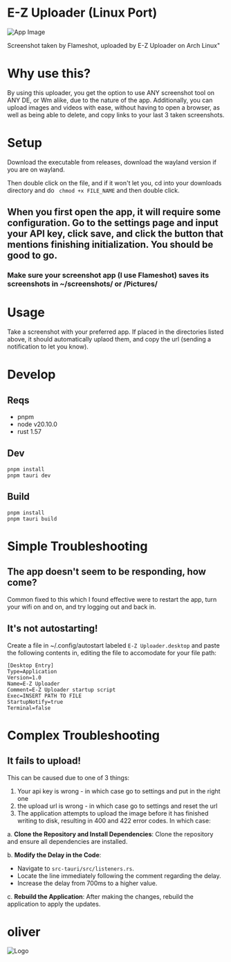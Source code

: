# E-Z Uploader (Linux Port)

<img src="https://i.e-z.host/pics/bigrzavu.png" alt="App Image" />
<p>Screenshot taken by Flameshot, uploaded by E-Z Uploader on Arch Linux"</p>

# Why use this?
By using this uploader, you get the option to use ANY screenshot tool on ANY DE, or Wm alike, due to the nature of the app. Additionally, you can upload images and videos with ease, without having to open a browser, as well as being able to delete, and copy links to your last 3 taken screenshots.

# Setup
Download the executable from releases, download the wayland version if you are on wayland.

Then double click on the file, and if it won't let you, cd into your downloads directory and do ``` chmod +x FILE_NAME``` and then double click.

## When you first open the app, it will require some configuration. Go to the settings page and input your API key, click save, and click the button that mentions finishing initialization. You should be good to go.

### Make sure your screenshot app (I use Flameshot) saves its screenshots in ~/screenshots/ or /Pictures/


# Usage
Take a screenshot with your preferred app. If placed in the directories listed above, it should automatically uplaod them, and copy the url (sending a notification to let you know).


# Develop

## Reqs

- pnpm
- node v20.10.0
- rust 1.57

## Dev

```
pnpm install
pnpm tauri dev
```

## Build

```
pnpm install
pnpm tauri build
```

# Simple Troubleshooting

## The app doesn't seem to be responding, how come?
Common fixed to this which I found effective were to restart the app, turn your wifi on and on, and try logging out and back in.

## It's not autostarting!
Create a file in ~/.config/autostart labeled ```E-Z Uploader.desktop``` and paste the following contents in, editing the file to accomodate for your file path:
```
[Desktop Entry]
Type=Application
Version=1.0
Name=E-Z Uploader
Comment=E-Z Uploader startup script
Exec=INSERT PATH TO FILE
StartupNotify=true
Terminal=false
```
# Complex Troubleshooting

## It fails to upload!
This can be caused due to one of 3 things:
1. Your api key is wrong - in which case go to settings and put in the right one
2. the upload url is wrong - in which case go to settings and reset the url
3. The application attempts to upload the image before it has finished writing to disk, resulting in 400 and 422 error codes. In which case:

a. **Clone the Repository and Install Dependencies**: Clone the repository and ensure all dependencies are installed.

b. **Modify the Delay in the Code**:
   - Navigate to `src-tauri/src/listeners.rs`.
   - Locate the line immediately following the comment regarding the delay.
   - Increase the delay from 700ms to a higher value.

c. **Rebuild the Application**: After making the changes, rebuild the application to apply the updates.


# oliver
![Logo](https://r2.e-z.host/2082d908-7c65-4fc3-b02a-5f50f9141543/lbo1x6wn.png)
